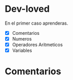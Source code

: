 # Dev-loved
En el primer caso aprenderas.

- [X] Comentarios
- [X] Numeros
- [X] Operadores Aritmeticos
- [X] Variables

# Comentarios


